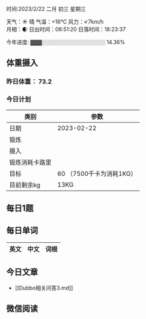 

时间:2023/2/22 二月 初三 星期三

天气：☀️   晴 气温：+16°C 风力：↙7km/h  
月相：🌒 日出时间：06:51:20 日落时间：18:23:37

今年进度: ▓▓▓░░░░░░░░░░░░░░░░░ 14.36%

## 体重摄入

### 昨日体重： 73.2
### 今日计划
| 类别           | 参数                    |
| -------------- | ----------------------- |
| 日期           | 2023-02-22               |
| 锻炼           |               |
| 摄入           |  |
| 锻炼消耗卡路里 | |
| 目标           | 60      （7500千卡为消耗1KG）                |
| 目前剩余kg               |               13KG           |


## 每日1题



## 每日单词

| 英文       | 中文       |词根|
| ---------- | ---------- | ---|


## 今日文章

- [[Dubbo相关问答3.md]]

## 微信阅读

<!-- start of weread -->

<!-- end of weread -->
